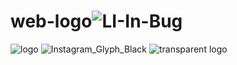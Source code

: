 # web-logo![LI-In-Bug](https://github.com/user-attachments/assets/f844189b-91d4-4b9f-8b2c-e355db06054a)
![logo](https://github.com/user-attachments/assets/3807d568-47a7-42e3-b130-ac72cb5a41ee)
![Instagram_Glyph_Black](https://github.com/user-attachments/assets/496d9ee7-2c48-4ff6-b782-bdc14ffd6966)
![transparent logo](https://github.com/user-attachments/assets/8f319d97-3d66-44a9-bbe2-fb52a971dd46)
